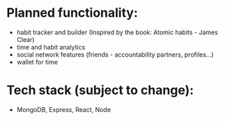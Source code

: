 # Planned functionality:
- habit tracker and builder (Inspired by the book: Atomic habits - James Clear)
- time and habit analytics
- social network features (friends - accountability partners, profiles...)
- wallet for time

# Tech stack (subject to change):
- MongoDB, Express, React, Node